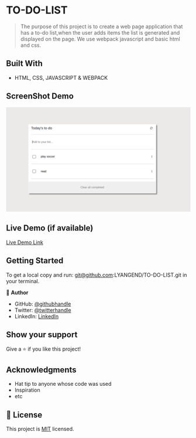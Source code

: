 
# TO-DO-LIST

> The purpose of this project is to create a web page application that has a to-do list,when the user adds items the list is generated and displayed on the page. We use webpack javascript and basic html and css.


## Built With

- HTML, CSS, JAVASCRIPT & WEBPACK

## ScreenShot Demo
![AddBook Page](./images/page.png)


## Live Demo (if available)

[Live Demo Link](https://lyangend.github.io/TO-DO-LIST/)


## Getting Started
To get a local copy and run:
git@github.com:LYANGEND/TO-DO-LIST.git in your terminal.





👤 **Author**

- GitHub: [@githubhandle](https://github.com/LYANGEND)
- Twitter: [@twitterhandle](https://twitter.com/david_lyangenda)
- LinkedIn: [LinkedIn](https://www.linkedin.com/in/david-lyangenda-623087151/)


## Show your support

Give a ⭐️ if you like this project!

## Acknowledgments

- Hat tip to anyone whose code was used
- Inspiration
- etc

## 📝 License

This project is [MIT](./MIT.md) licensed.
